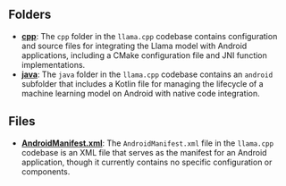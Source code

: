 ## Folders
- **[cpp](main/cpp.driver.md)**: The `cpp` folder in the `llama.cpp` codebase contains configuration and source files for integrating the Llama model with Android applications, including a CMake configuration file and JNI function implementations.
- **[java](main/java.driver.md)**: The `java` folder in the `llama.cpp` codebase contains an `android` subfolder that includes a Kotlin file for managing the lifecycle of a machine learning model on Android with native code integration.

## Files
- **[AndroidManifest.xml](main/AndroidManifest.xml.driver.md)**: The `AndroidManifest.xml` file in the `llama.cpp` codebase is an XML file that serves as the manifest for an Android application, though it currently contains no specific configuration or components.
